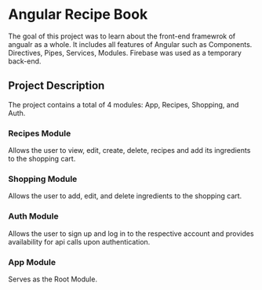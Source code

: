 # Angular Recipe Book

The goal of this project was to learn about the front-end framewrok of angualr as a whole. It includes all features of Angular such as Components. Directives, Pipes, Services, Modules. Firebase was used as a temporary back-end.

## Project Description

The project contains a total of 4 modules: App, Recipes, Shopping, and Auth.

### Recipes Module

Allows the user to view, edit, create, delete, recipes and add its ingredients to the shopping cart.

### Shopping Module

Allows the user to add, edit, and delete ingredients to the shopping cart.

### Auth Module

Allows the user to sign up and log in to the respective account and provides availability for api calls upon authentication.

### App Module

Serves as the Root Module.

